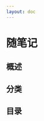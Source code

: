 ```yaml
---
layout: doc
---
```


<script setup>
import { ref, onMounted } from "vue";
import { sidebarBlog } from '../../.vitepress/config/navSidebarBlog.mts'

onMounted(() => {});
</script>

# 随笔记

## 概述

## 分类

## 目录
